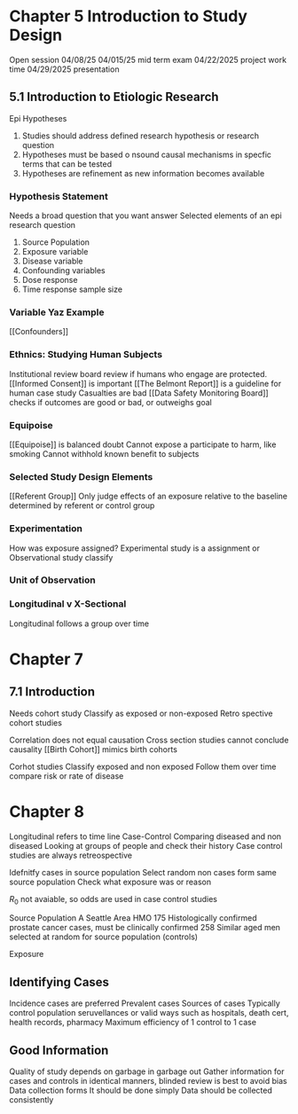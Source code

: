 # Chapter 5 Introduction to Study Design

Open session 04/08/25 
04/015/25 mid term exam
04/22/2025 project work time
04/29/2025 presentation

## 5.1 Introduction to Etiologic Research

Epi Hypotheses

1. Studies should address defined research hypothesis or research question
2. Hypotheses must be based o nsound causal mechanisms in specfic terms that can be tested
3. Hypotheses are refinement as new information becomes available

### Hypothesis Statement

Needs a broad question that you want answer
Selected elements of an epi research question

1. Source Population
2. Exposure variable
3. Disease variable
4. Confounding variables
5. Dose response
6. Time response sample size

### Variable Yaz Example

[[Confounders]]

### Ethnics: Studying Human Subjects

Institutional review board review if humans who engage are protected.
[[Informed Consent]] is important 
[[The Belmont Report]] is a guideline for human case study 
Casualties are bad
[[Data Safety Monitoring Board]] checks if outcomes are good or bad, or outweighs goal

### Equipoise

[[Equipoise]] is balanced doubt
Cannot expose a participate to harm, like smoking
Cannot withhold known benefit to subjects

### Selected Study Design Elements

[[Referent Group]] Only judge effects of an exposure relative to the baseline determined by referent or control group

### Experimentation

How was exposure assigned?
Experimental study is a assignment or 
Observational study classify

### Unit of Observation

### Longitudinal v X-Sectional

Longitudinal follows a group over time

# Chapter 7
## 7.1 Introduction

Needs cohort study
Classify as exposed or non-exposed
Retro spective cohort studies

Correlation does not equal causation
Cross section studies cannot conclude causality
[[Birth Cohort]] mimics birth cohorts

Corhot studies
Classify exposed and non exposed
Follow them over time
compare risk or rate of disease

# Chapter 8

Longitudinal refers to time line
Case-Control
Comparing diseased and non diseased
Looking at groups of people and check their history
Case control studies are always retreospective

Idefnitfy cases in source population
Select random non cases form same source population
Check what exposure was or reason

$R_{0}$ not avaiable, so odds are used in case control studies

Source Population A Seattle Area HMO
175 Histologically confirmed prostate cancer cases, must be clinically confirmed
258 Similar aged men selected at random for source population (controls)

Exposure

## Identifying Cases

Incidence cases are preferred
Prevalent cases
Sources of cases
	Typically control population seruvellances or valid ways such as hospitals, death cert, health records, pharmacy
Maximum efficiency of 1 control to 1 case

## Good Information

Quality of study depends on garbage in garbage out
Gather information for cases and controls in identical manners, blinded review is best to avoid bias
Data collection forms
It should be done simply
Data should be collected consistently
